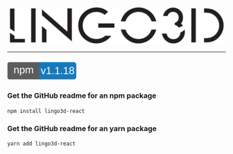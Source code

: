 <div align="center">
  <img width="500px" src="https://github.com/Hubert-HuJianhua/lingo3d-dev/blob/main/image/LINGO3Dlogo.png"/>
</div>


---
### [![npm][npm-image]][npm-url]
[npm-image]: https://github.com/Hubert-HuJianhua/lingo3d-dev/blob/main/image/npm.svg
[npm-url]: https://www.npmjs.com/package/lingo3d-react


### Get the GitHub readme for an npm package
```
npm install lingo3d-react
```


### Get the GitHub readme for an yarn package
```
yarn add lingo3d-react
```
